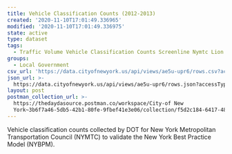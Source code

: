 ```yaml
---
title: Vehicle Classification Counts (2012-2013)
created: '2020-11-10T17:01:49.336965'
modified: '2020-11-10T17:01:49.336975'
state: active
type: dataset
tags:
  - Traffic Volume Vehicle Classification Counts Screenline Nymtc Lion
groups:
  - Local Government
csv_url: 'https://data.cityofnewyork.us/api/views/ae5u-upr6/rows.csv?accessType=DOWNLOAD'
json_url: >-
  https://data.cityofnewyork.us/api/views/ae5u-upr6/rows.json?accessType=DOWNLOAD
layout: post
postman_collection_url: >-
  https://thedaydasource.postman.co/workspace/City-of New
  York~3b6f7a46-5db5-42b1-80fe-9fbef41e3e06/collection/f5d2c184-6417-48c4-8afb-5f8e854b86a7
---
```

Vehicle classification counts collected by DOT for New York Metropolitan Transportation Council (NYMTC) to validate the New York Best Practice Model (NYBPM).
